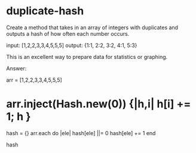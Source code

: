 # duplicate-hash
Create a method that takes in an array of integers with duplicates and outputs a hash of how often each number occurs.

input: [1,2,2,3,3,4,5,5,5]
output: {1:1, 2:2, 3:2, 4:1, 5:3}

This is an excellent way to prepare data for statistics or graphing.

Answer:

arr = [1,2,2,3,3,4,5,5,5]

# arr.inject(Hash.new(0)) {|h,i| h[i] += 1; h }

hash = {}
arr.each do |ele|
  hash[ele] ||= 0
  hash[ele] += 1
end

hash
